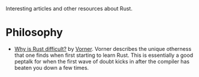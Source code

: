 Interesting articles and other resources about Rust.

# Philosophy
* [Why is Rust difficult?](https://vorner.github.io/difficult.html) by [Vorner](https://github.com/vorner).  Vorner describes the unique otherness that one finds when first starting to learn Rust.  This is essentially a good peptalk for when the first wave of doubt kicks in after the compiler has beaten you down a few times.
